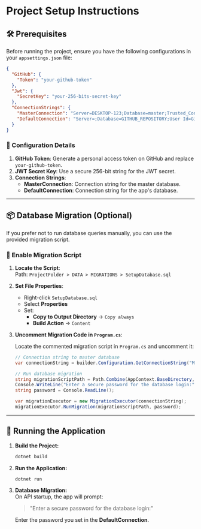# Project Setup Instructions

## 🛠 Prerequisites

Before running the project, ensure you have the following configurations in your `appsettings.json` file:

```json
{
  "GitHub": {
    "Token": "your-github-token"
  },
  "Jwt": {
    "SecretKey": "your-256-bits-secret-key"
  },
  "ConnectionStrings": {
    "MasterConnection": "Server=DESKTOP-123;Database=master;Trusted_Connection=True;",
    "DefaultConnection": "Server=;Database=GITHUB_REPOSITORY;User Id=GitHubSearchAppLogin;Password=YourSecurePassword123!;"
  }
}
```

### 🔑 Configuration Details

1. **GitHub Token**: Generate a personal access token on GitHub and replace `your-github-token`.
2. **JWT Secret Key**: Use a secure 256-bit string for the JWT secret.
3. **Connection Strings**:
   - **MasterConnection**: Connection string for the master database.
   - **DefaultConnection**: Connection string for the app's database.

---

## 📦 Database Migration (Optional)

If you prefer not to run database queries manually, you can use the provided migration script.

### 🔄 Enable Migration Script

1. **Locate the Script**:  
   Path: `ProjectFolder > DATA > MIGRATIONS > SetupDatabase.sql`

2. **Set File Properties**:

   - Right-click `SetupDatabase.sql`
   - Select **Properties**
   - Set:
     - **Copy to Output Directory** → `Copy always`
     - **Build Action** → `Content`

3. **Uncomment Migration Code in `Program.cs`**:

   Locate the commented migration script in `Program.cs` and uncomment it:

   ```csharp
   // Connection string to master database
   var connectionString = builder.Configuration.GetConnectionString("MasterConnection");

   // Run database migration
   string migrationScriptPath = Path.Combine(AppContext.BaseDirectory, "Data", "Migrations", "SetupDatabase.sql");
   Console.WriteLine("Enter a secure password for the database login:");
   string password = Console.ReadLine();

   var migrationExecutor = new MigrationExecutor(connectionString);
   migrationExecutor.RunMigration(migrationScriptPath, password);
   ```

---

## 🚀 Running the Application

1. **Build the Project:**

   ```bash
   dotnet build
   ```

2. **Run the Application:**

   ```bash
   dotnet run
   ```

3. **Database Migration:**  
   On API startup, the app will prompt:

   > "Enter a secure password for the database login:"

   Enter the password you set in the **DefaultConnection**.
